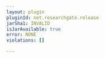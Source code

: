 ```yaml
---
layout: plugin
pluginId: net.researchgate.release
jarSha1: INVALID
isJarAvailable: true
error: NONE
violations: []

---
```

